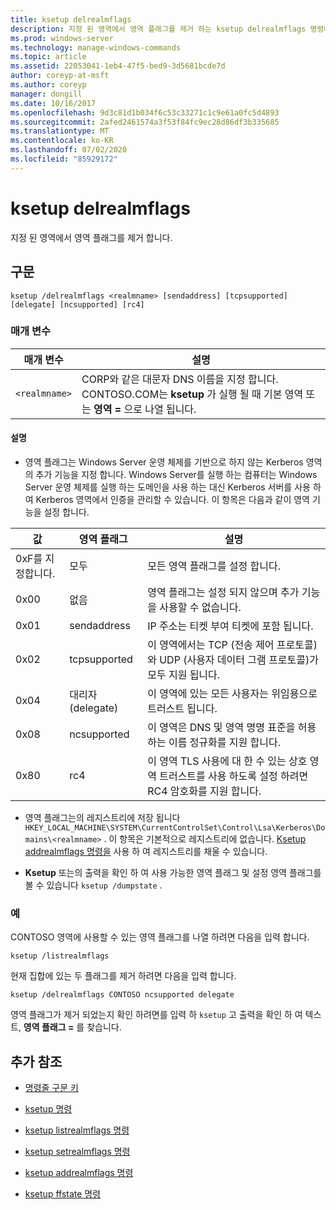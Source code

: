```yaml
---
title: ksetup delrealmflags
description: 지정 된 영역에서 영역 플래그를 제거 하는 ksetup delrealmflags 명령에 대 한 참조 문서입니다.
ms.prod: windows-server
ms.technology: manage-windows-commands
ms.topic: article
ms.assetid: 22053041-1eb4-47f5-bed9-3d5681bcde7d
author: coreyp-at-msft
ms.author: coreyp
manager: dongill
ms.date: 10/16/2017
ms.openlocfilehash: 9d3c81d1b034f6c53c33271c1c9e61a0fc5d4893
ms.sourcegitcommit: 2afed2461574a3f53f84fc9ec28d86df3b335685
ms.translationtype: MT
ms.contentlocale: ko-KR
ms.lasthandoff: 07/02/2020
ms.locfileid: "85929172"
---
```

# <a name="ksetup-delrealmflags"></a>ksetup delrealmflags

지정 된 영역에서 영역 플래그를 제거 합니다.

## <a name="syntax"></a>구문

```
ksetup /delrealmflags <realmname> [sendaddress] [tcpsupported] [delegate] [ncsupported] [rc4]
```

### <a name="parameters"></a>매개 변수

| 매개 변수 | 설명 |
| --------- | ----------- |
| `<realmname>` | CORP와 같은 대문자 DNS 이름을 지정 합니다. CONTOSO.COM는 **ksetup** 가 실행 될 때 기본 영역 또는 **영역 =** 으로 나열 됩니다. |

#### <a name="remarks"></a>설명

- 영역 플래그는 Windows Server 운영 체제를 기반으로 하지 않는 Kerberos 영역의 추가 기능을 지정 합니다. Windows Server를 실행 하는 컴퓨터는 Windows Server 운영 체제를 실행 하는 도메인을 사용 하는 대신 Kerberos 서버를 사용 하 여 Kerberos 영역에서 인증을 관리할 수 있습니다. 이 항목은 다음과 같이 영역 기능을 설정 합니다.

| 값 | 영역 플래그 | 설명 |
| ----- | ---------- | ----------- |
| 0xF를 지정합니다. | 모두 | 모든 영역 플래그를 설정 합니다. |
| 0x00 | 없음 | 영역 플래그는 설정 되지 않으며 추가 기능을 사용할 수 없습니다. |
| 0x01 | sendaddress | IP 주소는 티켓 부여 티켓에 포함 됩니다. |
| 0x02 | tcpsupported | 이 영역에서는 TCP (전송 제어 프로토콜)와 UDP (사용자 데이터 그램 프로토콜)가 모두 지원 됩니다. |
| 0x04 | 대리자(delegate) | 이 영역에 있는 모든 사용자는 위임용으로 트러스트 됩니다. |
| 0x08 | ncsupported | 이 영역은 DNS 및 영역 명명 표준을 허용 하는 이름 정규화를 지원 합니다. |
| 0x80 | rc4 | 이 영역 TLS 사용에 대 한 수 있는 상호 영역 트러스트를 사용 하도록 설정 하려면 RC4 암호화를 지원 합니다. |

- 영역 플래그는의 레지스트리에 저장 됩니다 `HKEY_LOCAL_MACHINE\SYSTEM\CurrentControlSet\Control\Lsa\Kerberos\Domains\<realmname>` . 이 항목은 기본적으로 레지스트리에 없습니다. [Ksetup addrealmflags 명령을](ksetup-addrealmflags.md) 사용 하 여 레지스트리를 채울 수 있습니다.

- **Ksetup** 또는의 출력을 확인 하 여 사용 가능한 영역 플래그 및 설정 영역 플래그를 볼 수 있습니다 `ksetup /dumpstate` .

### <a name="examples"></a>예

CONTOSO 영역에 사용할 수 있는 영역 플래그를 나열 하려면 다음을 입력 합니다.

```
ksetup /listrealmflags
```

현재 집합에 있는 두 플래그를 제거 하려면 다음을 입력 합니다.

```
ksetup /delrealmflags CONTOSO ncsupported delegate
```

영역 플래그가 제거 되었는지 확인 하려면를 입력 하 `ksetup` 고 출력을 확인 하 여 텍스트, **영역 플래그 =** 를 찾습니다.

## <a name="additional-references"></a>추가 참조

- [명령줄 구문 키](command-line-syntax-key.md)

- [ksetup 명령](ksetup.md)

- [ksetup listrealmflags 명령](ksetup-listrealmflags.md)

- [ksetup setrealmflags 명령](ksetup-setrealmflags.md)

- [ksetup addrealmflags 명령](ksetup-addrealmflags.md)

- [ksetup ffstate 명령](ksetup-dumpstate.md)
